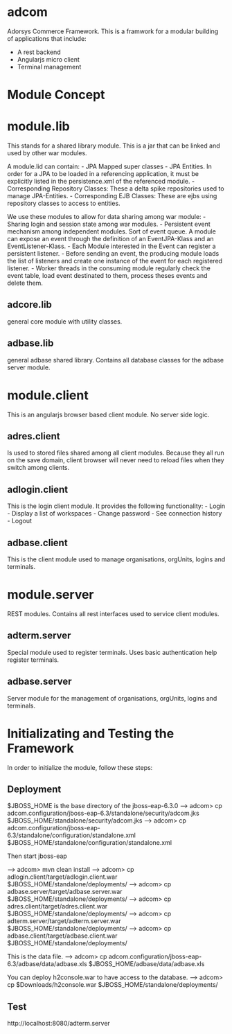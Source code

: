 adcom
=====

Adorsys Commerce Framework. This is a framwork for a modular building of applications that include:

- A rest backend
- Angularjs micro client
- Terminal management

Module Concept
==============


module.lib
==========

This stands for a shared library module. This is a jar that can be linked and used by other war modules. 

A module.lid can contain:
	- JPA Mapped super classes
    - JPA Entities. In order for a JPA to be loaded in a referencing application, it must be explicitly listed in the persistence.xml of the referenced module.
	- Corresponding Repository Classes: These a delta spike repositories used to manage JPA-Entities.
	- Corresponding EJB Classes: These are ejbs using repository classes to access to entities.

We use these modules to allow for data sharing among war module:
	- Sharing login and session state among war modules.
	- Persistent event mechanism among independent modules. Sort of event queue. A module can expose an event through the definition of an EventJPA-Klass and an EventListener-Klass.
		- Each Module interested in the Event can register a persistent listener.
		- Before sending an event, the producing module loads the list of listeners and create one instance of the event for each registered listener.
		- Worker threads in the consuming module regularly check the event table, load event destinated to them, process theses events and delete them.

adcore.lib
----------
general core module with utility classes.

adbase.lib
----------
general adbase shared library. Contains all database classes for the adbase server module. 

module.client
=============

This is an angularjs browser based client module. No server side logic.

adres.client
------------
Is used to stored files shared among all client modules. Because they all run on the save domain, client browser will never need to reload files when they switch among clients.

adlogin.client
--------------
This is the login client module. It provides the following functionality:
	- Login
	- Display a list of workspaces
	- Change password
	- See connection history
	- Logout
	
adbase.client
-------------
This is the client module used to manage organisations, orgUnits, logins and terminals.

module.server
=============

REST modules. Contains all rest interfaces used to service client modules.

adterm.server
-------------
Special module used to register terminals. Uses basic authentication help register terminals.

adbase.server
-------------
Server module for the management of organisations, orgUnits, logins and terminals.

Initializating and Testing the Framework
========================================
In order to initialize the module, follow these steps:

Deployment
----------

$JBOSS_HOME is the base directory of the jboss-eap-6.3.0
--> adcom> cp adcom.configuration/jboss-eap-6.3/standalone/security/adcom.jks $JBOSS_HOME/standalone/security/adcom.jks
--> adcom> cp adcom.configuration/jboss-eap-6.3/standalone/configuration/standalone.xml $JBOSS_HOME/standalone/configuration/standalone.xml

Then start jboss-eap

--> adcom> mvn clean install
--> adcom> cp adlogin.client/target/adlogin.client.war $JBOSS_HOME/standalone/deployments/
--> adcom> cp adbase.server/target/adbase.server.war $JBOSS_HOME/standalone/deployments/
--> adcom> cp adres.client/target/adres.client.war $JBOSS_HOME/standalone/deployments/
--> adcom> cp adterm.server/target/adterm.server.war $JBOSS_HOME/standalone/deployments/
--> adcom> cp adbase.client/target/adbase.client.war $JBOSS_HOME/standalone/deployments/

This is the data file.
--> adcom> cp adcom.configuration/jboss-eap-6.3/adbase/data/adbase.xls $JBOSS_HOME/adbase/data/adbase.xls

You can deploy h2console.war to have access to the database.
--> adcom> cp $Downloads/h2console.war $JBOSS_HOME/standalone/deployments/

Test
----
http://localhost:8080/adterm.server




